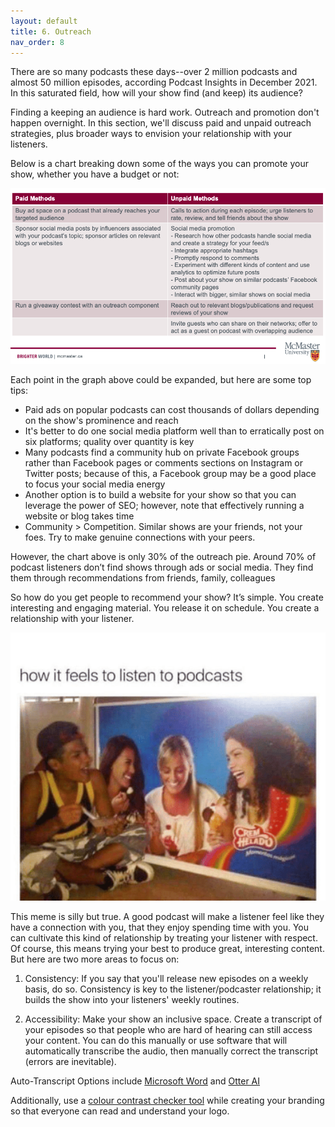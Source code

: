 ```yaml
---
layout: default
title: 6. Outreach
nav_order: 8
---
```


There are so many podcasts these days--over 2 million podcasts and almost 50 million episodes, according Podcast Insights in December 2021. In this saturated field, how will your show find (and keep) its audience?

Finding a keeping an audience is hard work. Outreach and promotion don't happen overnight. In this section, we'll discuss paid and unpaid outreach strategies, plus broader ways to envision your relationship with your listeners. 

Below is a chart breaking down some of the ways you can promote your show, whether you have a budget or not:

<img src="assets/img/OutreachChart.png" alt="Two column chart with headings Paid Options and Unpaid options. Paid option rows read: Buy ad space on a podcast that already reaches your targeted audience, Sponsor social media posts by influencers associated with your podcast’s topic; sponsor articles on relevant blogs or websites, Run a giveaway contest with an outreach component. Unpaid option rows read: Calls to action during each episode; urge listeners to rate, review, and tell friends about the show, Social media promotion, Research how other podcasts handle social media and create a strategy for your feed/s, Integrate appropriate hashtags, Promptly respond to comments, Experiment with different kinds of content and use analytics to optimize future posts, Post about your show on similar podcasts’ Facebook community pages, Interact with bigger, similar shows on social media, Reach out to relevant blogs/publications and request reviews of your show, Invite guests who can share on their networks; offer to act as a guest on podcast with overlapping audience" width="720">

Each point in the graph above could be expanded, but here are some top tips:
- Paid ads on popular podcasts can cost thousands of dollars depending on the show's prominence and reach
- It's better to do one social media platform well than to erratically post on six platforms; quality over quantity is key
- Many podcasts find a community hub on private Facebook groups rather than Facebook pages or comments sections on Instagram or Twitter posts; because of this, a Facebook group may be a good place to focus your social media energy
- Another option is to build a website for your show so that you can leverage the power of SEO; however, note that effectively running a website or blog takes time 
- Community > Competition. Similar shows are your friends, not your foes. Try to make genuine connections with your peers. 

However, the chart above is only 30% of the outreach pie. Around 70% of podcast listeners don’t find shows through ads or social media. They find them through recommendations from friends, family, colleagues

So how do you get people to recommend your show?
It’s simple. You create interesting and engaging material. You release it on schedule. You create a relationship with your listener.

<img src="assets/img/PodcastMeme.png" alt="picture of a teenager eating food and laughing next to a poster of women eating food and laughing. Caption reads, what listening to a podcast feels like" width="720">

This meme is silly but true. A good podcast will make a listener feel like they have a connection with you, that they enjoy spending time with you. You can cultivate this kind of relationship by treating your listener with respect. Of course, this means trying your best to produce great, interesting content. But here are two more areas to focus on:

1. Consistency: If you say that you'll release new episodes on a weekly basis, do so. Consistency is key to the listener/podcaster relationship; it builds the show into your listeners' weekly routines. 

2. Accessibility: Make your show an inclusive space. Create a transcript of your episodes so that people who are hard of hearing can still access your content. 
You can do this manually or use software that will automatically transcribe the audio, then manually correct the transcript (errors are inevitable). 

Auto-Transcript Options include [Microsoft Word](https://shorturl.at/clqwC) and [Otter AI](https://otter.ai/)

Additionally, use a [colour contrast checker tool](https://webaim.org/resources/contrastchecker/) while creating your branding so that everyone can read and understand your logo. 
